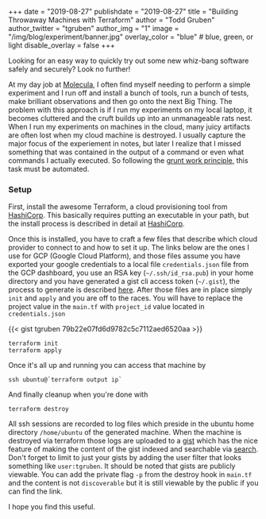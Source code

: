 +++
date = "2019-08-27"
publishdate = "2019-08-27"
title = "Building Throwaway Machines with Terraform"
author = "Todd Gruben"
author_twitter = "tgruben"
author_img = "1"
image = "/img/blog/experiment/banner.jpg"
overlay_color = "blue" # blue, green, or light
disable_overlay = false
+++

Looking for an easy way to quickly try out some new whiz-bang software safely and securely? Look no further!

<!--more-->

At my day job at [Molecula](https://www.molecula.com/), I often find myself needing to perform a simple experiment and I
run off and install a bunch of tools, run a bunch of tests, make brilliant
observations and then go onto the next Big Thing.  The problem with this approach is
if I run my experiments on my local laptop, it becomes cluttered and the cruft
builds up into an unmanageable rats nest.  When I run my experiments on
machines in the cloud, many juicy artifacts are often lost when my cloud machine
is destroyed.  I usually capture the major focus of the experiement in notes,
but later I realize that I missed something that was contained in the output of
a command or even what commands I actually executed.  So following the [grunt work principle](http://www.jasontconnell.com/comment/grunt-work-principle),
this task must be automated.

### Setup
First, install the awesome Terraform, a cloud provisioning tool from
[HashiCorp](https://www.hashicorp.com/). This basically requires putting an executable in your path, but the
install process is described in detail at [HashiCorp](https://learn.hashicorp.com/terraform/getting-started/install.html).

Once this is installed, you have to craft a few files that describe which cloud
provider to connect to and how to set it up.  The links below are the ones I use
for GCP (Google Cloud Platform), and those files assume you have exported your google
credentials to a local file `credentials.json` file from the GCP dashboard, you use an RSA key
(`~/.ssh/id_rsa.pub`) in your home directory and you have generated a gist cli access token (`~/.gist`), the process to generate is described [here](https://github.com/defunkt/gist). After those files are in place
simply `init` and `apply` and you are off to the races. You will have to replace the project value in the `main.tf` with `project_id` value located in `credentials.json`

{{< gist tgruben 79b22e07fd6d9782c5c7112aed6520aa >}}

```
terraform init
terraform apply
```
Once it's all up and running you can access that machine by

```
ssh ubuntu@`terraform output ip`
```

And finally cleanup when you're done with

```
terraform destroy
```

All ssh sessions are recorded to log files which preside in the ubuntu home directory `/home/ubuntu` of the generated machine.  When the machine is destroyed via terraform those logs are uploaded to a [gist](https://gist.github.com) which has the nice feature of making the content of the gist indexed and searchable via [search](https://gist.github.com/search).  Don't forget to limit to just your gists by adding the user filter that looks something like `user:tgruben`.  It should be noted that gists are publicly viewable.  You can add  the private flag `-p` from the destroy hook in `main.tf` and the content is not `discoverable` but it is still viewable by the public if you can find the link.

I hope you find this useful.
